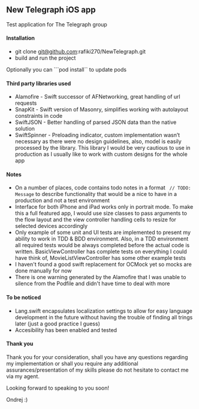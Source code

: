 ## New Telegraph iOS app

Test application for The Telegraph group

#### Installation

* git clone git@github.com:rafiki270/NewTelegraph.git
* build and run the project

Optionally you can ```pod install`` to update pods

#### Third party libraries used

* Alamofire - Swift successor of AFNetworking, great handling of url requests
* SnapKit - Swift version of Masonry, simplifies working with autolayout constraints in code
* SwiftJSON - Better handling of parsed JSON data than the native solution
* SwiftSpinner - Preloading indicator, custom implementation wasn’t necessary as there were no design guidelines, also, model is easily processed by the library. This library I would be very cautious to use in production as I usually like to work with custom designs for the whole app

#### Notes

* On a number of places, code contains todo notes in a format ``` // TODO: Message``` to describe functionality that would be a nice to have in a production and not a test environment
* Interface for both iPhone and iPad works only in portrait mode. To make this a full featured app, I would use size classes to pass arguments to the flow layout and the view controller handling cells to resize for selected devices accordingly
* Only example of some unit and UI tests are implemented to present my ability to work in TDD & BDD environment. Also, in a TDD environment all required tests would be always completed before the actual code is written. BasicViewController has complete tests on everything I could have think of, MovieListViewController has some other example tests
* I haven't found a good swift replacement for OCMock yet so mocks are done manually for now
* There is one warning generated by the Alamofire that I was unable to silence from the Podfile and didn't have time to deal with more

#### To be noticed
* Lang.swift encapsulates localization settings to allow for easy language development in the future without having the trouble of finding all trings later (just a good practice I guess)
* Accesibility has been enabled and tested


#### Thank you

Thank you for your consideration, shall you have any questions regarding my implementation or shall you require any additional assurances/presentation of my skills please do not hesitate to contact me via my agent.

Looking forward to speaking to you soon!

Ondrej :)
